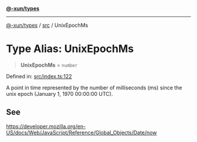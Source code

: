 [**@-xun/types**](../../README.md)

***

[@-xun/types](../../README.md) / [src](../README.md) / UnixEpochMs

# Type Alias: UnixEpochMs

> **UnixEpochMs** = `number`

Defined in: [src/index.ts:122](https://github.com/Xunnamius/typescript-utils/blob/1654ac66829395b52d544b89b0441d34ab22789d/src/index.ts#L122)

A point in time represented by the number of milliseconds (ms) since the unix
epoch (January 1, 1970 00:00:00 UTC).

## See

https://developer.mozilla.org/en-US/docs/Web/JavaScript/Reference/Global_Objects/Date/now
